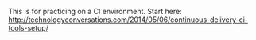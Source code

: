 This is for practicing on a CI environment. Start here: http://technologyconversations.com/2014/05/06/continuous-delivery-ci-tools-setup/

